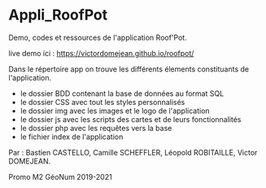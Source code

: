 # Appli_RoofPot
Demo, codes et ressources de l'application Roof'Pot.

live demo ici : https://victordomejean.github.io/roofpot/

Dans le répertoire app on trouve les différents élements constituants de l'application. 

* le dossier BDD contenant la base de données au format SQL
* le dossier CSS avec tout les styles personnalisés 
* le dossier img avec les images et le logo de l'application 
* le dossier js avec les scripts des cartes et de leurs fonctionnalités 
* le dossier php avec les requêtes vers la base 
* le fichier index de l'application 

Par : Bastien CASTELLO, Camille SCHEFFLER, Léopold ROBITAILLE, Victor DOMEJEAN. 

Promo M2 GéoNum 2019-2021
